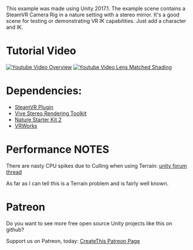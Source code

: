 This example was made using Unity 2017.1. The example scene contains a SteamVR Camera Rig in a nature setting with a stereo mirror. It's a good scene for testing or demonstrating VR IK capabilities. Just add a character and IK.

# Tutorial Video

[![Youtube Video Overview](https://img.youtube.com/vi/45OqxsAdJ3I/0.jpg)](https://www.youtube.com/watch?v=45OqxsAdJ3I)
[![Youtube Video Lens Matched Shading](https://img.youtube.com/vi/kCiRywpAFrg/0.jpg)](https://www.youtube.com/watch?v=kCiRywpAFrg)

# Dependencies:
- [SteamVR Plugin](https://www.assetstore.unity3d.com/#!/content/32647?aid=1100l35sb)
- [Vive Stereo Rendering Toolkit](https://www.assetstore.unity3d.com/#!/content/71255?aid=1100l35sb)
- [Nature Starter Kit 2](https://www.assetstore.unity3d.com/#!/content/52977?aid=1100l35sb)
- [VRWorks](https://www.assetstore.unity3d.com/#!/content/83505?aid=1100l35sb)

# Performance NOTES
There are nasty CPU spikes due to Culling when using Terrain: [unity forum thread](https://forum.unity3d.com/threads/unity-terrain-and-grass-cpu-spikes-in-terrain-data-buildpatchmesh.249089/)

As far as I can tell this is a Terrain problem and is fairly well known.

# Patreon
Do you want to see more free open source Unity projects like this on github?

Support us on Patreon, today: [CreateThis Patreon Page](https://www.patreon.com/createthis)
